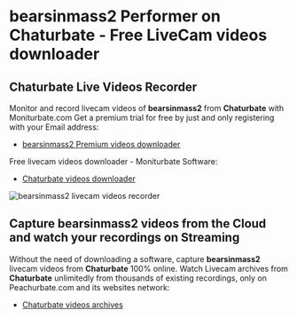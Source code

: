 # bearsinmass2 Performer on Chaturbate - Free LiveCam videos downloader

## Chaturbate Live Videos Recorder

Monitor and record livecam videos of **bearsinmass2** from **Chaturbate** with Moniturbate.com
Get a premium trial for free by just and only registering with your Email address:
* [bearsinmass2 Premium videos downloader](https://moniturbate.com/request-demo-licence-key.html)

Free livecam videos downloader - Moniturbate Software:
* [Chaturbate videos downloader](https://moniturbate.com/moniturbate-download-software.html)

![bearsinmass2 livecam videos recorder](https://peachurnet.com/templates/moniturbate-software.png)


## Capture bearsinmass2 videos from the Cloud and watch your recordings on Streaming

Without the need of downloading a software, capture **bearsinmass2** livecam videos from **Chaturbate** 100% online.
Watch Livecam archives from **Chaturbate** unlimitedly from thousands of existing recordings, only on Peachurbate.com and its websites network:
* [Chaturbate videos archives](https://peachurnet.com/)